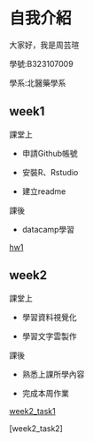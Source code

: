 # 自我介紹
大家好，我是周芸瑄
 
學號:B323107009

學系:北醫藥學系

## week1
課堂上

* 申請Github帳號

* 安裝R、Rstudio

* 建立readme

課後

* datacamp學習

[hw1](https://chouyunhsuan.github.io/chou/week1/001.html)

## week2
課堂上

* 學習資料視覺化

* 學習文字雲製作

課後

* 熟悉上課所學內容

* 完成本周作業

[week2_task1](https://chouyunhsuan.github.io/chou/week2/123.html)

[week2_task2]

